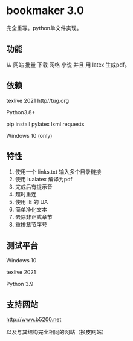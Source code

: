 # bookmaker 3.0

完全重写。python单文件实现。

## 功能

从 网站 批量 下载 网络 小说 并且 用 latex 生成pdf。
## 依赖

texlive 2021	http//tug.org

Python3.8+

pip install pylatex lxml requests

Windows 10 (only)

## 特性
1. 使用一个 links.txt 输入多个目录链接
2. 使用 lualatex 编译为pdf
3. 完成后有提示音
4. 超时重连
5. 使用 IE 的 UA
6. 简单净化文本
7. 去除非正式章节
8. 重排章节序号

## 测试平台

Windows 10

texlive 2021

Python 3.9

## 支持网站

http://www.b5200.net

以及与其结构完全相同的网站（换皮网站）
